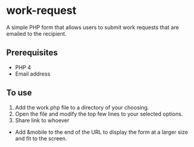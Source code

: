 work-request
============

A simple PHP form that allows users to submit work requests that are emailed to the recipient.

Prerequisites
-------------
+ PHP 4
+ Email address

To use
------
1. Add the work.php file to a directory of your choosing.
2. Open the file and modify the top few lines to your selected options.
3. Share link to whoever

+ Add &mobile to the end of the URL to display the form at a larger size and fit to the screen.
